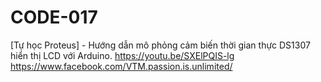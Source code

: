 # CODE-017
[Tự học Proteus] - Hướng dẫn mô phỏng cảm biến thời gian thực DS1307 hiển thị LCD với Arduino.
https://youtu.be/SXElPQIS-lg
https://www.facebook.com/VTM.passion.is.unlimited/
